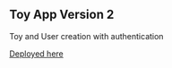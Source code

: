 ## Toy App Version 2

Toy and User creation with authentication

<a href="https://toy-app-v2-uiop.herokuapp.com/">Deployed here<a>

